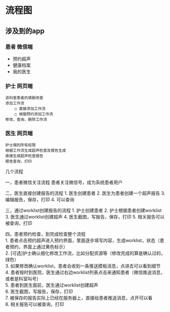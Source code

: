 # 流程图

## 涉及到的app


### 患者 微信端

- 预约超声  
- 健康档案  
- 我的医生  
	
### 护士 网页端

	该科室患者的填删改查  
	添加工作流  
		○ 直接添加工作流  
		○ 根据预约添加工作流  
	修改，查询，删除工作流  
	
	

### 医生 网页端
	护士端的所有权限  
	根据工作流生成超声检查及报告生成   
	直接生成超声检查报告  
	报告查询，打印



几个流程
		
一，患者微信关注流程
患者关注微信号，成为系统患者用户

二，医生直接创建报告的流程
	1. 医生创建患者
	2. 医生为患者创建一个超声报告
	3. 编辑报告，保存，打印
	4. 可以查询

三，通过worklist创建报告的流程
	1. 护士创建患者
	2. 护士根据患者创建worklist
	3. 医生通过worklist创建超声
	4. 医生截图，写报告，保存，打印
	5. 相关报告可以被查询，打印
	

四，患者预约检查，到完成检查整个流程  
	1. 患者点击预约超声进入预约界面，里面逐步填写内容，生成worklist，状态（患者预约，界面上通过黄色标示）  
	2. [可选]护士确认细化修改工作流，比如分配资源等（修改完成的算是确认过的，绿色）  
	3. 如果修改确认worklist，患者会收到一条推送模板消息，点进去可以看到细节   
	4. 患者按时到医院，医生通过右边worklist列表点击来通知患者（微信推送消息，或者是科室叫号）   
	5. 患者到医生面前，医生通过worklist创建超声  
	6. 医生截图，写报告，保存，打印  
	7. 被保存的报告实际上已经在服务器上，直接给患者推送消息，点开可以看  
	8. 相关报告可以被查询，打印  
